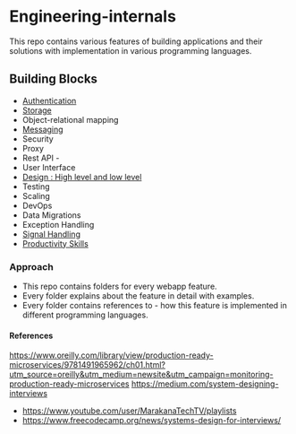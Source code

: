 # Engineering-internals
This repo contains various features of building applications and their solutions with implementation in various programming languages.

## Building Blocks
- [Authentication](https://github.com/mankenavenkatesh/webapp-internals/tree/master/Authentication)
- [Storage](https://github.com/mankenavenkatesh/webapp-internals/tree/master/Storage)
- Object-relational mapping 
- [Messaging](https://github.com/mankenavenkatesh/webapp-internals/tree/master/Messaging)
- Security
- Proxy
- Rest API - 
- User Interface
- [Design : High level and low level](https://github.com/mankenavenkatesh/webapp-internals/tree/master/Design)
- Testing
- Scaling
- DevOps
- Data Migrations
- Exception Handling
- [Signal Handling](https://www.usna.edu/Users/cs/aviv/classes/ic221/s16/lec/19/lec.html)
- [Productivity Skills](https://github.com/mankenavenkatesh/engineering-internals/tree/master/ProductivitySkills)

### Approach
- This repo contains folders for every webapp feature.
- Every folder explains about the feature in detail with examples.
- Every folder contains references to - how this feature is implemented in different programming languages.


#### References
https://www.oreilly.com/library/view/production-ready-microservices/9781491965962/ch01.html?utm_source=oreilly&utm_medium=newsite&utm_campaign=monitoring-production-ready-microservices
https://medium.com/system-designing-interviews
- https://www.youtube.com/user/MarakanaTechTV/playlists
- https://www.freecodecamp.org/news/systems-design-for-interviews/
